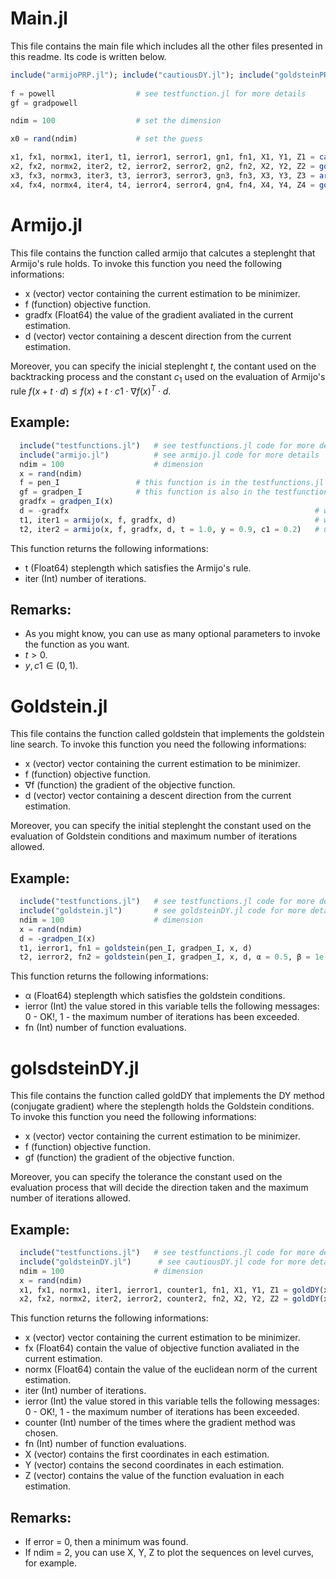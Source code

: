 # Main.jl
This file contains the main file which includes all the other files presented in this readme. Its code is written below.

```julia
include("armijoPRP.jl"); include("cautiousDY.jl"); include("goldsteinPRP.jl"); include("goldsteinDY.jl"); include("testfunction.jl")
 
f = powell                  # see testfunction.jl for more details 
gf = gradpowell

ndim = 100                  # set the dimension

x0 = rand(ndim)             # set the guess

x1, fx1, normx1, iter1, t1, ierror1, serror1, gn1, fn1, X1, Y1, Z1 = cautious(x0, f, gf, maxiter = 500000, ϵ1 = 0.01, ϵ = 1.0e-5)
x2, fx2, normx2, iter2, t2, ierror2, serror2, gn2, fn2, X2, Y2, Z2 = goldDY(x0, f, gf, maxiter = 500000, ϵ1 = 0.01, ϵ = 1.0e-5)
x3, fx3, normx3, iter3, t3, ierror3, serror3, gn3, fn3, X3, Y3, Z3 = armijoPRP(x0, f, gf, n, maxk = 500000, method = 0, ϵ = 1.0e-5)
x4, fx4, normx4, iter4, t4, ierror4, serror4, gn4, fn4, X4, Y4, Z4 = goldsteinPRP(x0, f, gf, n, maxk = 500000, method = 0, ϵ = 1.0e-5)
```



# Armijo.jl
This file contains the function called armijo that calcutes a steplenght that Armijo's rule holds. To invoke this function you need the following informations:

- x (vector) vector containing the current estimation to be minimizer.
- f (function) objective function.
- gradfx (Float64) the value of the gradient avaliated in the current estimation.
- d (vector) vector containing a descent direction from the current estimation.

Moreover, you can specify the inicial steplenght $t$, the contant used on the backtracking process and the constant $c_1$ used on the evaluation of Armijo's rule $f(x+t\cdot d)\le f(x) + t\cdot c1\cdot \nabla f(x)^T\cdot d$.

## Example:

```julia
  include("testfunctions.jl")   # see testfunctions.jl code for more details
  include("armijo.jl")          # see armijo.jl code for more details
  ndim = 100                    # dimension
  x = rand(ndim)
  f = pen_I                 # this function is in the testfunctions.jl file
  gf = gradpen_I            # this function is also in the testfunctions.jl file and gf means the gradient of f
  gradfx = gradpen_I(x)
  d = -gradfx                                                       # we can use this d as a descent direction
  t1, iter1 = armijo(x, f, gradfx, d)                               # without using optional parameters
  t2, iter2 = armijo(x, f, gradfx, d, t = 1.0, y = 0.9, c1 = 0.2)   # using optional parameters
```

This function returns the following informations:

- t (Float64) steplength which satisfies the Armijo's rule.
- iter (Int) number of iterations.

## Remarks:

- As you might know, you can use as many optional parameters to invoke the function as you want.
- $t > 0$.
- $y, c1 \in (0, 1)$.

# Goldstein.jl
This file contains the function called goldstein that implements the goldstein line search. To invoke this function you need the following informations:

- x (vector) vector containing the current estimation to be minimizer.
- f (function) objective function.
- ∇f (function) the gradient of the objective function.
- d (vector) vector containing a descent direction from the current estimation.

Moreover, you can specify the initial steplenght the constant used on the evaluation of Goldstein conditions and maximum number of iterations allowed.

## Example: 

```julia
  include("testfunctions.jl")   # see testfunctions.jl code for more details
  include("goldstein.jl")       # see goldsteinDY.jl code for more details 
  ndim = 100                    # dimension
  x = rand(ndim)
  d = -gradpen_I(x)
  t1, ierror1, fn1 = goldstein(pen_I, gradpen_I, x, d)
  t2, ierror2, fn2 = goldstein(pen_I, gradpen_I, x, d, α = 0.5, β = 1e-5, σ = 0.2, maxiter = 500)
```

This function returns the following informations:

- α (Float64) steplength which satisfies the goldstein conditions.
- ierror (Int) the value stored in this variable tells the following messages: 0 - OK!, 1 - the maximum number of iterations has been exceeded.
- fn (Int) number of function evaluations.

# golsdsteinDY.jl
This file contains the function called goldDY that implements the DY method (conjugate gradient) where the steplength holds the Goldstein conditions. To invoke this function you need the following informations:

- x (vector) vector containing the current estimation to be minimizer.
- f (function) objective function.
- gf (function) the gradient of the objective function.

Moreover, you can specify the tolerance the constant used on the evaluation process that will decide the direction taken and the maximum number of iterations allowed.

## Example: 

```julia
  include("testfunctions.jl")   # see testfunctions.jl code for more details
  include("goldsteinDY.jl")      # see cautiousDY.jl code for more details 
  ndim = 100                    # dimension
  x = rand(ndim)
  x1, fx1, normx1, iter1, ierror1, counter1, fn1, X1, Y1, Z1 = goldDY(x, pen_I, gradpen_I)
  x2, fx2, normx2, iter2, ierror2, counter2, fn2, X2, Y2, Z2 = goldDY(x, pen_I, gradpen_I, ϵ = 1.e-6, ϵ1 = 0.10, maxiter=500)
```

This function returns the following informations:

- x (vector) vector containing the current estimation to be minimizer.
- fx (Float64) contain the value of objective function avaliated in the current estimation.
- normx (Float64) contain the value of the euclidean norm of the current estimation.
- iter (Int) number of iterations.
- ierror (Int) the value stored in this variable tells the following messages: 0 - OK!, 1 - the maximum number of iterations has been exceeded.
- counter (Int) number of the times where the gradient method was chosen.
- fn (Int) number of function evaluations.
- X (vector) contains the first coordinates in each estimation.
- Y (vector) contains the second coordinates in each estimation.
- Z (vector) contains the value of the function evaluation in each estimation.

## Remarks:

 - If error = 0, then a minimum was found.
 - If ndim = 2, you can use X, Y, Z to plot the sequences on level curves, for example.
